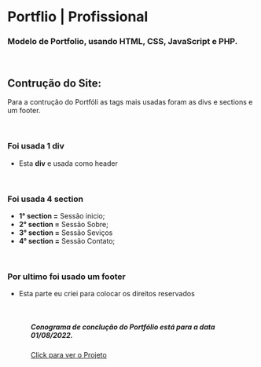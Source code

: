 # Portflio | Profissional
<h3>Modelo de Portfolio, usando HTML, CSS, JavaScript e PHP.</h3>
<br>
<h2>Contrução do Site:</h2>
    <p>Para a contrução do Portfóli as tags mais usadas foram as divs e sections e um footer.</p>
<br>
<h3>Foi usada 1 div</h3>
<ul>
    <li>Esta <strong>div</strong> e usada como header</li>
</ul>
<br>
<h3>Foi usada 4 section</h3>
<ul>
    <li><strong>1° section =</strong> Sessão inicio;</li>
    <li><strong>2° section =</strong> Sessão Sobre;</li>
    <li><strong>3° section =</strong> Sessão Seviços</li>
    <li><strong>4° section =</strong> Sessão Contato;</li>
</ul>
<br>
<h3>Por ultimo foi usado um footer</h3>
<ul>
    <li>Esta parte eu criei para colocar os direitos reservados</li>
<ul>
<br>
<h5>Conograma de conclução do Portfólio está para a data 01/08/2022.</h5>


<a href="https://paulodevelop.com.br/"><p>Click para ver o Projeto</p></a>
